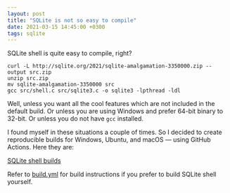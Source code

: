 ```yaml
---
layout: post
title: "SQLite is not so easy to compile"
date: 2021-03-15 14:45:00 +0300
tags: sqlite
---
```


SQLite shell is quite easy to compile, right?

```
curl -L http://sqlite.org/2021/sqlite-amalgamation-3350000.zip --output src.zip
unzip src.zip
mv sqlite-amalgamation-3350000 src
gcc src/shell.c src/sqlite3.c -o sqlite3 -lpthread -ldl
```

Well, unless you want all the cool features which are not included in the default build. Or unless you are using Windows and prefer 64-bit binary to 32-bit. Or unless you do not have `gcc` installed.

I found myself in these situations a couple of times. So I decided to create reproducible builds for Windows, Ubuntu, and macOS — using GitHub Actions. Here they are:

<p class="big"><a href="https://github.com/nalgeon/sqlite/releases/latest">SQLite shell builds</a></p>

Refer to [build.yml](https://github.com/nalgeon/sqlite/blob/main/.github/workflows/build.yml) for build instructions if you prefer to build SQLite shell yourself.
